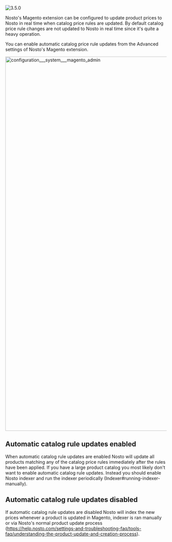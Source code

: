 ![3.5.0](https://img.shields.io/badge/nosto-3.5.0-green.svg)

Nosto's Magento extension can be configured to update product prices to Nosto in real time when catalog price rules are updated. By default catalog price rule changes are not updated to Nosto in real time since it's quite a heavy operation.

You can enable automatic catalog price rule updates from the Advanced settings of Nosto's Magento extension.

<img width="1171" alt="configuration___system___magento_admin" src="https://user-images.githubusercontent.com/15191701/37512774-bc410c50-290b-11e8-8506-32620a067282.png">

## Automatic catalog rule updates enabled
When automatic catalog rule updates are enabled Nosto will update all products matching any of the catalog price rules immediately after the rules have been applied. If you have a large product catalog you most likely don't want to enable automatic catalog rule updates. Instead you should enable Nosto indexer and run the indexer periodically (Indexer#running-indexer-manually).

## Automatic catalog rule updates disabled
If automatic catalog rule updates are disabled Nosto will index the new prices whenever a product is updated in Magento, indexer is ran manually or via Nosto's normal product update process (https://help.nosto.com/settings-and-troubleshooting-faq/tools-faq/understanding-the-product-update-and-creation-process).